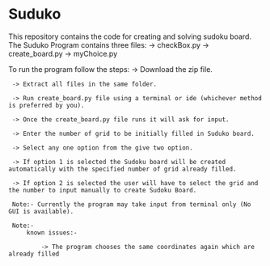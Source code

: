 # Suduko
This repository contains the code for creating and solving sudoku board.
The Suduko Program contains three files:
         ->  checkBox.py
         ->  create_board.py
         ->  myChoice.py
         
 To run the program follow the steps:
     -> Download the zip file.
     
     -> Extract all files in the same folder.
     
     -> Run create_board.py file using a terminal or ide (whichever method is preferred by you).
     
     -> Once the create_board.py file runs it will ask for input.
     
     -> Enter the number of grid to be initially filled in Suduko board.
     
     -> Select any one option from the give two option.
     
     -> If option 1 is selected the Sudoku board will be created automatically with the specified number of grid already filled.
     
     -> If option 2 is selected the user will have to select the grid and the number to input manually to create Sudoku Board.
     
     Note:- Currently the program may take input from terminal only (No GUI is available).
     
     Note:-
         known issues:-
     
             -> The program chooses the same coordinates again which are already filled
